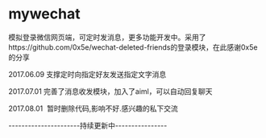 # mywechat
模拟登录微信网页端，可定时发消息，更多功能开发中。采用了https://github.com/0x5e/wechat-deleted-friends的登录模块，在此感谢0x5e的分享

2017.06.09  支撑定时向指定好友发送指定文字消息

2017.07.01 完善了消息收发模块，加入了aiml，可以自动回复聊天

2017.08.01  暂时删除代码,影响不好.感兴趣的私下交流

----------------------持续更新中----------------
